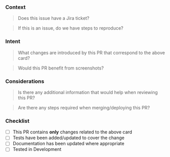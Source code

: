 ### Context

> Does this issue have a Jira ticket?

> If this is an issue, do we have steps to reproduce?

### Intent

> What changes are introduced by this PR that correspond to the above card?

> Would this PR benefit from screenshots?

### Considerations

> Is there any additional information that would help when reviewing this PR?

> Are there any steps required when merging/deploying this PR?

### Checklist

- [ ] This PR contains **only** changes related to the above card
- [ ] Tests have been added/updated to cover the change
- [ ] Documentation has been updated where appropriate
- [ ] Tested in Development
